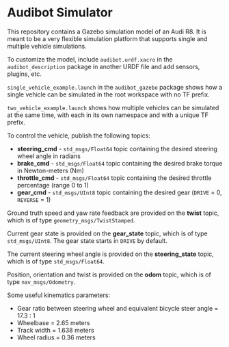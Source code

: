 # Audibot Simulator

This repository contains a Gazebo simulation model of an Audi R8. It is meant to be a very flexible simulation platform that supports single and multiple vehicle simulations.

To customize the model, include `audibot.urdf.xacro` in the `audibot_description` package in another URDF file and add sensors, plugins, etc.

`single_vehicle_example.launch` in the `audibot_gazebo` package shows how a single vehicle can be simulated in the root workspace with no TF prefix.

`two_vehicle_example.launch` shows how multiple vehicles can be simulated at the same time, with each in its own namespace and with a unique TF prefix.

To control the vehicle, publish the following topics:

- **steering_cmd** - `std_msgs/Float64` topic containing the desired steering wheel angle in radians
- **brake_cmd** - `std_msgs/Float64` topic containing the desired brake torque in Newton-meters (Nm)
- **throttle_cmd** - `std_msgs/Float64` topic containing the desired throttle percentage (range 0 to 1)
- **gear_cmd** - `std_msgs/UInt8` topic containing the desired gear (`DRIVE` = 0, `REVERSE` = 1)

Ground truth speed and yaw rate feedback are provided on the **twist** topic, which is of type `geometry_msgs/TwistStamped`.

Current gear state is provided on the **gear_state** topic, which is of type `std_msgs/UInt8`. The gear state starts in `DRIVE` by default.

The current steering wheel angle is provided on the **steering_state** topic, which is of type `std_msgs/Float64`.

Position, orientation and twist is provided on the **odom** topic, which is of type `nav_msgs/Odometry`.

Some useful kinematics parameters:

- Gear ratio between steering wheel and equivalent bicycle steer angle = 17.3 : 1
- Wheelbase = 2.65 meters
- Track width = 1.638 meters
- Wheel radius = 0.36 meters
